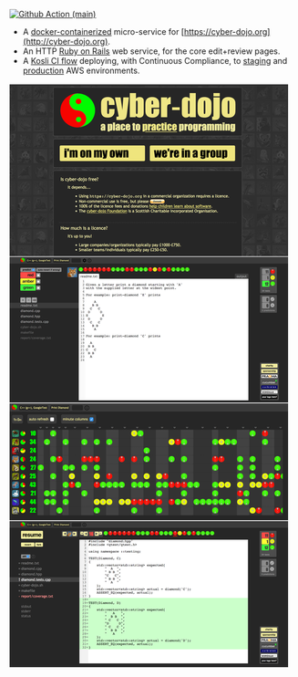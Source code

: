 [![Github Action (main)](https://github.com/cyber-dojo/web/actions/workflows/main.yml/badge.svg)](https://github.com/cyber-dojo/web/actions)

- A [docker-containerized](https://hub.docker.com/r/cyberdojo/web/tags) micro-service for [https://cyber-dojo.org](http://cyber-dojo.org).
- An HTTP [Ruby on Rails](https://rubyonrails.org/) web service, for the core edit+review pages.
- A [Kosli CI flow](https://app.kosli.com/cyber-dojo/flows/web/trails/) 
  deploying, with Continuous Compliance, to [staging](https://app.kosli.com/cyber-dojo/environments/aws-beta/snapshots/) and [production](https://app.kosli.com/cyber-dojo/environments/aws-prod/snapshots/) AWS environments.


![cyber-dojo.org home page](https://github.com/cyber-dojo/cyber-dojo/blob/master/shared/home_page_snapshot.png)
